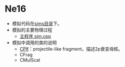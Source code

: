 # Ne16

* 模拟代码在[sims目录](https://github.com/jinyuyuyu/multi-body_decay_simulation/tree/master/Ne16/sims)下。
* 模拟的主要物理过程
  * [主程序 sim.cpp](https://jinyuyuyu.github.io/multi-body_decay_simulation/Ne16/man/sim.html)
* 模拟中调用的类的说明
  * [CPlf](https://jinyuyuyu.github.io/multi-body_decay_simulation/Ne16/man/CPlf.html)：projectile-like fragment，描述2p衰变母核。
  * CFrag
  * CMulScat
